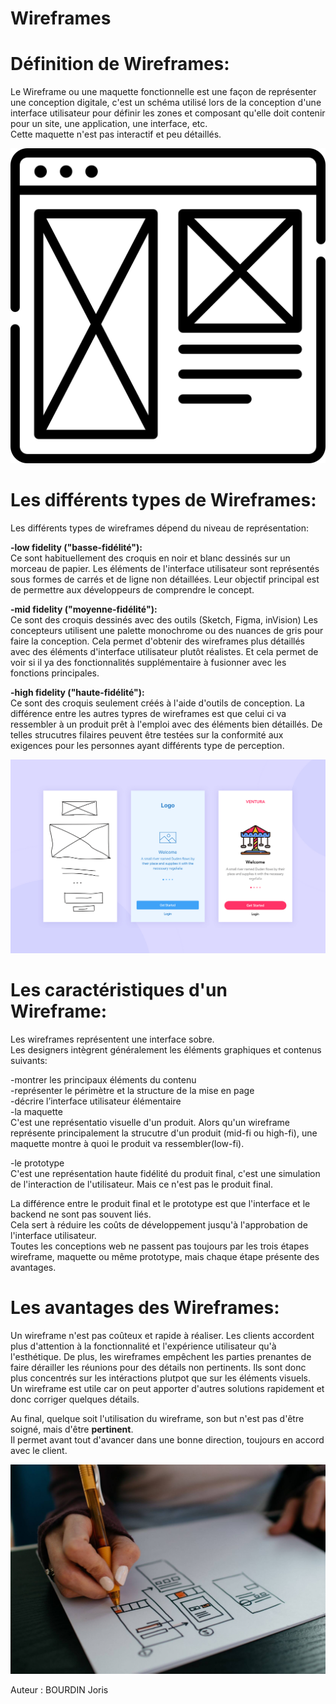 # Wireframes

# Définition de Wireframes:

Le Wireframe ou une maquette fonctionnelle est une façon de représenter une conception digitale,
c'est un schéma utilisé lors de la conception d'une interface utilisateur
pour définir les zones et composant qu'elle doit contenir pour un site, une application, une interface, etc.<br/>
Cette maquette n'est pas interactif et peu détaillés.

![wireframe.png](assets/wireframes/wireframe.png "Image wireframe") <br/>


# Les différents types de Wireframes:

Les différents types de wireframes dépend du niveau de représentation:

**-low fidelity ("basse-fidélité"):**<br/>
Ce sont habituellement des croquis en noir et blanc dessinés sur un morceau de papier.
Les éléments de l'interface utilisateur sont représentés sous formes de carrés et de ligne non détaillées.
Leur objectif principal est de permettre aux développeurs de comprendre le concept.

**-mid fidelity ("moyenne-fidélité"):**<br/>
Ce sont des croquis dessinés avec des outils (Sketch, Figma, inVision)
Les concepteurs utilisent une palette monochrome ou des nuances de gris pour faire la conception.
Cela permet d'obtenir des wireframes plus détaillés avec des éléments d'interface utilisateur plutôt réalistes.
Et cela permet de voir si il ya des fonctionnalités supplémentaire à fusionner avec les fonctions principales.

**-high fidelity ("haute-fidélité"):**<br/>
Ce sont des croquis seulement créés à l'aide d'outils de conception.
La différence entre les autres typres de wireframes est que celui ci va ressembler à un produit prêt à l'emploi avec des éléments bien détaillés. 
De telles strucutres filaires peuvent être testées sur la conformité aux exigences pour les personnes ayant différents type de perception.

![lmhf.png](assets/wireframes/lmhf.png "Image des différents types de wireframes")

# Les caractéristiques d'un Wireframe:

Les wireframes représentent une interface sobre. <br/>
Les designers intègrent généralement les éléments graphiques et contenus suivants:

-montrer les principaux éléments du contenu<br/>
-représenter le périmètre et la structure de la mise en page<br/>
-décrire l’interface utilisateur élémentaire<br/>
-la maquette <br/>
C'est une représentatio visuelle d'un produit. Alors qu'un wireframe représente principalement la strucutre d'un produit (mid-fi ou high-fi), une maquette
montre à quoi le produit va ressembler(low-fi).<br/>

-le prototype<br/>
C'est une représentation haute fidélité du produit final, c'est une simulation de l'interaction de l'utilisateur.
Mais ce n'est pas le produit final.

La différence entre le produit final et le prototype est que l'interface et le backend ne sont pas souvent liés.<br/>
Cela sert à réduire les coûts de développement jusqu'à l'approbation de l'interface utilisateur.<br/>
Toutes les conceptions web ne passent pas toujours par les trois étapes wireframe, maquette ou même prototype, mais chaque étape présente des avantages.

# Les avantages des Wireframes:

Un wireframe n'est pas coûteux et rapide à réaliser.
Les clients accordent plus d'attention à la fonctionnalité et l'expérience utilisateur qu'à l'esthétique.
De plus, les wireframes empêchent les parties prenantes de faire dérailler les réunions pour des détails non pertinents.
Ils sont donc plus concentrés sur les intéractions plutpot que sur les éléments visuels.<br/>
Un wireframe est utile car on peut apporter d'autres solutions rapidement et donc corriger quelques détails.

Au final, quelque soit l'utilisation du wireframe, son but n'est pas d'être soigné, mais d'être **pertinent**.<br/>
Il permet avant tout d'avancer dans une bonne direction, toujours en accord avec le client.

![wrfm.jpg](assets/wireframes/wrfm.jpg "Image début d'un wireframe")





Auteur : BOURDIN Joris